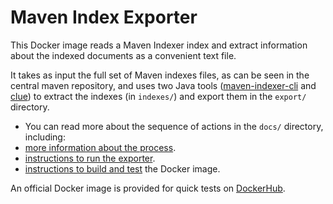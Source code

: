 
# Maven Index Exporter

This Docker image reads a Maven Indexer index and extract information about the indexed documents as a convenient text file.

It takes as input the full set of Maven indexes files, as can be seen in the central maven repository, and uses two Java tools ([maven-indexer-cli](https://maven.apache.org/maven-indexer/) and [clue](https://github.com/javasoze/clue)) to extract the indexes (in `indexes/`) and export them in the `export/` directory.

* You can read more about the sequence of actions in the `docs/` directory, including:
* [more information about the process](docs/README.md). 
* [instructions to run the exporter](docs/run_maven-index-exporter.md). 
* [instructions to build and test](docs/build_and_test.md) the Docker image. 

An official Docker image is provided for quick tests on [DockerHub](https://hub.docker.com/r/bbaldassari/maven-index-exporter).



